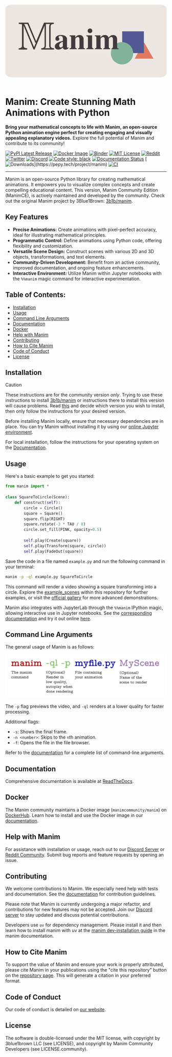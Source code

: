 <p align="center">
    <a href="https://www.manim.community/"><img src="https://raw.githubusercontent.com/ManimCommunity/manim/main/logo/cropped.png" alt="Manim Community Logo"></a>
    <br />
    <br />
</p>

# Manim: Create Stunning Math Animations with Python

**Bring your mathematical concepts to life with Manim, an open-source Python animation engine perfect for creating engaging and visually appealing explanatory videos.** Explore the full potential of Manim and contribute to its community!

[![PyPI Latest Release](https://img.shields.io/pypi/v/manim.svg?style=flat&logo=pypi)](https://pypi.org/project/manim/)
[![Docker Image](https://img.shields.io/docker/v/manimcommunity/manim?color=%23099cec&label=docker%20image&logo=docker)](https://hub.docker.com/r/manimcommunity/manim)
[![Binder](https://mybinder.org/badge_logo.svg)](https://mybinder.org/v2/gh/ManimCommunity/jupyter_examples/HEAD?filepath=basic_example_scenes.ipynb)
[![MIT License](https://img.shields.io/badge/license-MIT-red.svg?style=flat)](http://choosealicense.com/licenses/mit/)
[![Reddit](https://img.shields.io/reddit/subreddit-subscribers/manim.svg?color=orange&label=reddit&logo=reddit)](https://www.reddit.com/r/manim/)
[![Twitter](https://img.shields.io/twitter/url/https/twitter.com/cloudposse.svg?style=social&label=Follow%20%40manim_community)](https://twitter.com/manim_community/)
[![Discord](https://img.shields.io/discord/581738731934056449.svg?label=discord&color=yellow&logo=discord)](https://www.manim.community/discord/)
[![Code style: black](https://img.shields.io/badge/code%20style-black-000000.svg)](https://github.com/psf/black)
[![Documentation Status](https://readthedocs.org/projects/manimce/badge/?version=latest)](https://docs.manim.community/)
[![Downloads](https://pepy.tech/badge/manim/month?)](https://pepy.tech/project/manim)
[![CI](https://github.com/ManimCommunity/manim/workflows/CI/badge.svg)](https://github.com/ManimCommunity/manim/workflows/CI)

<hr />

Manim is an open-source Python library for creating mathematical animations. It empowers you to visualize complex concepts and create compelling educational content. This version, Manim Community Edition (ManimCE), is actively maintained and developed by the community. Check out the original Manim project by 3Blue1Brown: [3b1b/manim](https://github.com/3b1b/manim).

## Key Features

*   **Precise Animations:** Create animations with pixel-perfect accuracy, ideal for illustrating mathematical principles.
*   **Programmatic Control:** Define animations using Python code, offering flexibility and customization.
*   **Versatile Scene Design:** Construct scenes with various 2D and 3D objects, transformations, and text elements.
*   **Community-Driven Development:** Benefit from an active community, improved documentation, and ongoing feature enhancements.
*   **Interactive Environment:** Utilize Manim within Jupyter notebooks with the `%%manim` magic command for interactive experimentation.

## Table of Contents:

-   [Installation](#installation)
-   [Usage](#usage)
-   [Command Line Arguments](#command-line-arguments)
-   [Documentation](#documentation)
-   [Docker](#docker)
-   [Help with Manim](#help-with-manim)
-   [Contributing](#contributing)
-   [How to Cite Manim](#how-to-cite-manim)
-   [Code of Conduct](#code-of-conduct)
-   [License](#license)

## Installation

> [!CAUTION]
> These instructions are for the community version _only_. Trying to use these instructions to install [3b1b/manim](https://github.com/3b1b/manim) or instructions there to install this version will cause problems. Read [this](https://docs.manim.community/en/stable/faq/installation.html#why-are-there-different-versions-of-manim) and decide which version you wish to install, then only follow the instructions for your desired version.

Before installing Manim locally, ensure that necessary dependencies are in place. You can try Manim without installing it by using our [online Jupyter environment](https://try.manim.community/).

For local installation, follow the instructions for your operating system on the [Documentation](https://docs.manim.community/en/stable/installation.html).

## Usage

Here's a basic example to get you started:

```python
from manim import *

class SquareToCircle(Scene):
    def construct(self):
        circle = Circle()
        square = Square()
        square.flip(RIGHT)
        square.rotate(-3 * TAU / 8)
        circle.set_fill(PINK, opacity=0.5)

        self.play(Create(square))
        self.play(Transform(square, circle))
        self.play(FadeOut(square))
```

Save the code in a file named `example.py` and run the following command in your terminal:

```sh
manim -p -ql example.py SquareToCircle
```

This command will render a video showing a square transforming into a circle. Explore the [example_scenes](https://github.com/ManimCommunity/manim/tree/main/example_scenes) within this repository for further examples, or visit the [official gallery](https://docs.manim.community/en/stable/examples.html) for more advanced demonstrations.

Manim also integrates with JupyterLab through the `%%manim` IPython magic, allowing interactive use in Jupyter notebooks. See the [corresponding documentation](https://docs.manim.community/en/stable/reference/manim.utils.ipython_magic.ManimMagic.html) and try it out online [here](https://mybinder.org/v2/gh/ManimCommunity/jupyter_examples/HEAD?filepath=basic_example_scenes.ipynb).

## Command Line Arguments

The general usage of Manim is as follows:

![manim-illustration](https://raw.githubusercontent.com/ManimCommunity/manim/main/docs/source/_static/command.png)

The `-p` flag previews the video, and `-ql` renders at a lower quality for faster processing.

Additional flags:

*   `-s`: Shows the final frame.
*   `-n <number>`: Skips to the `n`th animation.
*   `-f`: Opens the file in the file browser.

Refer to the [documentation](https://docs.manim.community/en/stable/guides/configuration.html) for a complete list of command-line arguments.

## Documentation

Comprehensive documentation is available at [ReadTheDocs](https://docs.manim.community/).

## Docker

The Manim community maintains a Docker image (`manimcommunity/manim`) on [DockerHub](https://hub.docker.com/r/manimcommunity/manim). Learn how to install and use the Docker image in our [documentation](https://docs.manim.community/en/stable/installation/docker.html).

## Help with Manim

For assistance with installation or usage, reach out to our [Discord Server](https://www.manim.community/discord/) or [Reddit Community](https://www.reddit.com/r/manim/). Submit bug reports and feature requests by opening an issue.

## Contributing

We welcome contributions to Manim. We especially need help with tests and documentation. See the [documentation](https://docs.manim.community/en/stable/contributing.html) for contribution guidelines.

Please note that Manim is currently undergoing a major refactor, and contributions for new features may not be accepted. Join our [Discord server](https://www.manim.community/discord/) to stay updated and discuss potential contributions.

Developers use `uv` for dependency management. Please install it and then learn how to install manim with uv at the [manim dev-installation guide](https://docs.manim.community/en/latest/contributing/development.html) in the manim documentation.

## How to Cite Manim

To support the value of Manim and ensure your work is properly attributed, please cite Manim in your publications using the "cite this repository" button on the [repository page](https://github.com/ManimCommunity/manim). This will generate a citation in your preferred format.

## Code of Conduct

Our code of conduct is detailed on [our website](https://docs.manim.community/en/stable/conduct.html).

## License

The software is double-licensed under the MIT license, with copyright by 3blue1brown LLC (see LICENSE), and copyright by Manim Community Developers (see LICENSE.community).